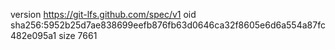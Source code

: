 version https://git-lfs.github.com/spec/v1
oid sha256:5952b25d7ae838699eefb876fb63d0646ca32f8605e6d6a554a87fc482e095a1
size 7661
